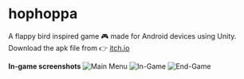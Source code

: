 # hophoppa
A flappy bird inspired game :video_game: made for Android devices using Unity.
Download the apk file from :point_right: [itch.io](https://ziaonder.itch.io/hophoppa)

**In-game screenshots**
![Main Menu](https://img.itch.zone/aW1hZ2UvMjIwMzk5NS8xMzA1MTk5MS5wbmc=/794x1000/tr3r%2FL.png)
![In-Game](https://img.itch.zone/aW1hZ2UvMjIwMzk5NS8xMzA1MTk4OS5wbmc=/794x1000/1N2jqV.png)
![End-Game](https://img.itch.zone/aW1hZ2UvMjIwMzk5NS8xMzA1MTk5MC5wbmc=/794x1000/iUslAR.png)